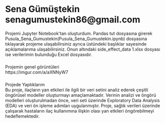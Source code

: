 <summary><h1>Sena Gümüştekin senagumustekin86@gmail.com</h1></summary>
Projemi Jupyter Notebook'tan oluşturdum. Pandas tut dosyasına girerek Pusula_Sena_Gumustekin(Pusula_Sena_Gumustekin.ipynb) dosyasına tıklayarak projeme ulaşabilirsiniz ayrıca üstündeki başlıklar sayesinde açıklamalarıma ulaşabilirsiniz. Onun altındaki side_effect_data 1.xlsx dosyası ise verilerimin bulunduğu Excel dosyasıdır.
 <summary><h3></h3>Projemin genel görüntüleri</summary>
https://imgur.com/a/aXNNyW7
 <summary><h3></h3>Projede Yaptıklarım</summary>
 Bu proje, ilaçların yan etkileri ile ilgili bir veri setini analiz ederek çeşitli öngörüsel modeller oluşturmayı amaçlamaktadır. Verinin analizi ve öngörü modelleri oluşturulmadan önce, veri seti üzerinde Exploratory Data Analysis (EDA) ve veri ön işleme adımları uygulanmıştır. Proje, sağlık verileri üzerinde çalışarak hastaların ilaç kullanımına ilişkin olası yan etkileri öngörebilmeyi hedeflemektedir.

